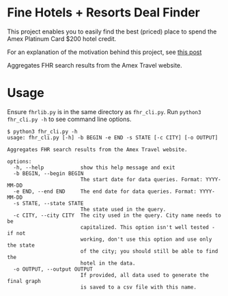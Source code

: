 # Fine Hotels + Resorts Deal Finder

This project enables you to easily find the best (priced) place to spend the Amex Platinum Card $200 hotel credit.

For an explanation of the motivation behind this project, see [this post](https://tristanwhtie.me/optimizing-amex-hotel-credit.html)

Aggregates FHR search results from the Amex Travel website.

# Usage
Ensure `fhrlib.py` is in the same directory as `fhr_cli.py`.
Run `python3 fhr_cli.py -h` to see command line options.

```
$ python3 fhr_cli.py -h
usage: fhr_cli.py [-h] -b BEGIN -e END -s STATE [-c CITY] [-o OUTPUT]

Aggregates FHR search results from the Amex Travel website.

options:
  -h, --help            show this help message and exit
  -b BEGIN, --begin BEGIN
                        The start date for data queries. Format: YYYY-MM-DD
  -e END, --end END     The end date for data queries. Format: YYYY-MM-DD
  -s STATE, --state STATE
                        The state used in the query.
  -c CITY, --city CITY  The city used in the query. City name needs to be
                        capitalized. This option isn't well tested - if not
                        working, don't use this option and use only the state
                        of the city; you should still be able to find the
                        hotel in the data.
  -o OUTPUT, --output OUTPUT
                        If provided, all data used to generate the final graph
                        is saved to a csv file with this name.
```
